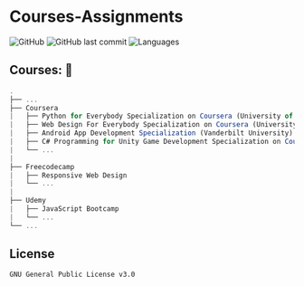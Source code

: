 # Courses-Assignments

![GitHub](https://img.shields.io/github/license/mohitkhedkar/Courses-Assignments?style=for-the-badge)
![GitHub last commit](https://img.shields.io/github/last-commit/mohitkhedkar/Courses-Assignments?style=for-the-badge)
![Languages](https://img.shields.io/github/languages/count/mohitkhedkar/Courses-Assignments?style=for-the-badge)

## Courses: 🚀

```js
.
├── ...
├── Coursera
|   ├── Python for Everybody Specialization on Coursera (University of Michigan)
|   ├── Web Design For Everybody Specialization on Coursera (University of Michigan)
|   ├── Android App Development Specialization (Vanderbilt University)
|   ├── C# Programming for Unity Game Development Specialization on Coursera (University of Colorado System)
|   └── ...
|
├── Freecodecamp
|   ├── Responsive Web Design
|   └── ...
|
├── Udemy
|   ├── JavaScript Bootcamp 
|   └── ...
└── ...
```


## License

```
GNU General Public License v3.0
```
